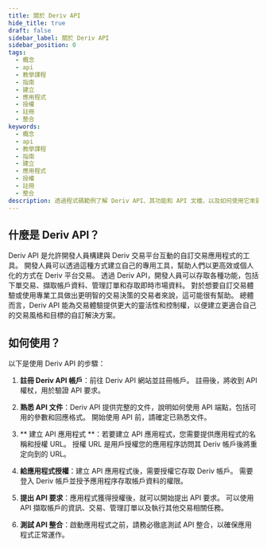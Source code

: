 ```yaml
---
title: 關於 Deriv API
hide_title: true
draft: false
sidebar_label: 關於 Deriv API
sidebar_position: 0
tags:
  - 概念
  - api
  - 教學課程
  - 指南
  - 建立
  - 應用程式
  - 授權
  - 註冊
  - 整合
keywords:
  - 概念
  - api
  - 教學課程
  - 指南
  - 建立
  - 應用程式
  - 授權
  - 註冊
  - 整合
description: 透過程式碼範例了解 Deriv API、其功能和 API 文檔，以及如何使用它來建立交易應用程式。
---
```


## 什麼是 Deriv API？

Deriv API 是允許開發人員構建與 Deriv 交易平台互動的自訂交易應用程式的工具。 開發人員可以透過這種方式建立自己的專用工具，幫助人們以更高效或個人化的方式在 Deriv 平台交易。 透過 Deriv API，開發人員可以存取各種功能，包括下單交易、擷取帳戶資料、管理訂單和存取即時市場資料。 對於想要自訂交易體驗或使用專業工具做出更明智的交易決策的交易者來說，這可能很有幫助。 總體而言，Deriv API 能為交易體驗提供更大的靈活性和控制權，以便建立更適合自己的交易風格和目標的自訂解決方案。

## 如何使用？

以下是使用 Deriv API 的步驟：

1. **註冊 Deriv API 帳戶**：前往 Deriv API 網站並註冊帳戶。 註冊後，將收到 API 權杖，用於驗證 API 要求。

2. **熟悉 API 文件**：Deriv API 提供完整的文件，說明如何使用 API 端點，包括可用的參數和回應格式。 開始使用 API 前，請確定已熟悉文件。

3. \*\* 建立 API 應用程式 \*\*：若要建立 API 應用程式，您需要提供應用程式的名稱和授權 URL。 授權 URL 是用戶授權您的應用程序訪問其 Deriv 帳戶後將重定向到的 URL。

4. **給應用程式授權**：建立 API 應用程式後，需要授權它存取 Deriv 帳戶。 需要登入 Deriv 帳戶並授予應用程序存取帳戶資料的權限。

5. **提出 API 要求**：應用程式獲得授權後，就可以開始提出 API 要求。 可以使用 API 擷取帳戶的資訊、交易、管理訂單以及執行其他交易相關任務。

6. **測試 API 整合**：啟動應用程式之前，請務必徹底測試 API 整合，以確保應用程式正常運作。
